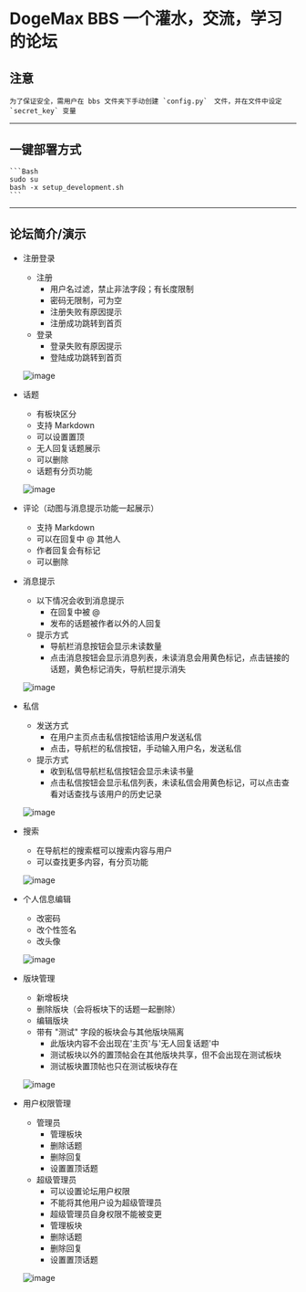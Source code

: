 DogeMax BBS 一个灌水，交流，学习的论坛
===========================
## 注意
    为了保证安全，需用户在 bbs 文件夹下手动创建 `config.py`　文件，并在文件中设定 `secret_key` 变量
------------------------------------------------
## 一键部署方式
    ```Bash
    sudo su
    bash -x setup_development.sh
    ```
------------------------------------------------
## 论坛简介/演示
* 注册登录
    * 注册
        * 用户名过滤，禁止非法字段；有长度限制
        * 密码无限制，可为空
        * 注册失败有原因提示
        * 注册成功跳转到首页
    * 登录
        * 登录失败有原因提示
        * 登陆成功跳转到首页

    ![image](https://github.com/snzhaoch/demo/blob/master/bbs/%E6%B3%A8%E5%86%8C_%E7%99%BB%E5%BD%95.gif)


* 话题
    * 有板块区分
    * 支持 Markdown
    * 可以设置置顶
    * 无人回复话题展示
    * 可以删除
    * 话题有分页功能

    ![image](https://github.com/snzhaoch/demo/blob/master/bbs/%E8%AF%9D%E9%A2%98.gif)


* 评论（动图与消息提示功能一起展示）
    * 支持 Markdown
    * 可以在回复中 @ 其他人
    * 作者回复会有标记
    * 可以删除


* 消息提示
    * 以下情况会收到消息提示
        * 在回复中被 @
        * 发布的话题被作者以外的人回复
    * 提示方式
        * 导航栏消息按钮会显示未读数量
        * 点击消息按钮会显示消息列表，未读消息会用黄色标记，点击链接的话题，黄色标记消失，导航栏提示消失

    ![image](https://github.com/snzhaoch/demo/blob/master/bbs/%E8%AF%84%E8%AE%BA_%40_%E6%B6%88%E6%81%AF%E6%8F%90%E7%A4%BA.gif)


* 私信
    * 发送方式
        * 在用户主页点击私信按钮给该用户发送私信
        * 点击，导航栏的私信按钮，手动输入用户名，发送私信
    * 提示方式
        * 收到私信导航栏私信按钮会显示未读书量
        * 点击私信按钮会显示私信列表，未读私信会用黄色标记，可以点击查看对话查找与该用户的历史记录

    ![image](https://github.com/snzhaoch/demo/blob/master/bbs/%E7%A7%81%E4%BF%A1.gif)


* 搜索
    * 在导航栏的搜索框可以搜索内容与用户
    * 可以查找更多内容，有分页功能

    ![image](https://github.com/snzhaoch/demo/blob/master/bbs/%E6%90%9C%E7%B4%A2.gif)


* 个人信息编辑
    * 改密码
    * 改个性签名
    * 改头像

    ![image](https://github.com/snzhaoch/demo/blob/master/bbs/%E4%B8%AA%E4%BA%BA%E4%BF%A1%E6%81%AF%E7%BC%96%E8%BE%91.gif)


* 版块管理
    * 新增板块
    * 删除版块（会将板块下的话题一起删除）
    * 编辑版块
    * 带有 "测试" 字段的板块会与其他版块隔离
        - 此版块内容不会出现在'主页'与'无人回复话题'中
        - 测试板块以外的置顶帖会在其他版块共享，但不会出现在测试板块
        - 测试板块置顶帖也只在测试板块存在

    ![image](https://github.com/snzhaoch/demo/blob/master/bbs/%E6%9D%BF%E5%9D%97%E7%AE%A1%E7%90%86.gif)


* 用户权限管理
    * 管理员
        * 管理板块
        * 删除话题
        * 删除回复
        * 设置置顶话题
    * 超级管理员
        * 可以设置论坛用户权限
        * 不能将其他用户设为超级管理员
        * 超级管理员自身权限不能被变更
        * 管理板块
        * 删除话题
        * 删除回复
        * 设置置顶话题

    ![image](https://github.com/snzhaoch/demo/blob/master/bbs/%E7%94%A8%E6%88%B7%E6%9D%83%E9%99%90%E7%AE%A1%E7%90%86.gif)
